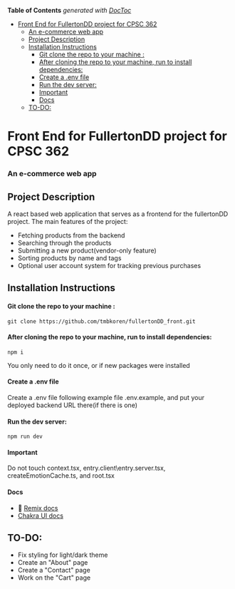 <!-- START doctoc generated TOC please keep comment here to allow auto update -->
<!-- DON'T EDIT THIS SECTION, INSTEAD RE-RUN doctoc TO UPDATE -->
**Table of Contents**  *generated with [DocToc](https://github.com/thlorenz/doctoc)*

- [Front End for FullertonDD project for CPSC 362](#front-end-for-fullertondd-project-for-cpsc-362)
    - [An e-commerce web app](#an-e-commerce-web-app)
  - [Project Description](#project-description)
  - [Installation Instructions](#installation-instructions)
      - [Git clone the repo to your machine :](#git-clone-the-repo-to-your-machine-)
      - [After cloning the repo to your machine, run to install dependencies:](#after-cloning-the-repo-to-your-machine-run-to-install-dependencies)
      - [Create a .env file](#create-a-env-file)
      - [Run the dev server:](#run-the-dev-server)
      - [Important](#important)
      - [Docs](#docs)
  - [TO-DO:](#to-do)

<!-- END doctoc generated TOC please keep comment here to allow auto update -->

# Front End for FullertonDD project for CPSC 362

### An e-commerce web app

## Project Description
A react based web application that serves as a frontend for the fullertonDD project.
The main features of the project:
- Fetching products from the backend
- Searching through the products
- Submitting a new product(vendor-only feature)
- Sorting products by name and tags
- Optional user account system for tracking previous purchases

## Installation Instructions

#### Git clone the repo to your machine :
```shellscript
git clone https://github.com/tmbkoren/fullertonDD_front.git
```

#### After cloning the repo to your machine, run to install dependencies:

```shellscript
npm i
```

You only need to do it once, or if new packages were installed

#### Create a .env file

Create a .env file following example file .env.example, and put your deployed backend URL there(if there is one)

#### Run the dev server:

```shellscript
npm run dev
```
#### Important
Do not touch context.tsx, entry.client\entry.server.tsx, createEmotionCache.ts, and root.tsx 

#### Docs

- 📖 [Remix docs](https://remix.run/docs)
- [Chakra UI docs](https://v2.chakra-ui.com/docs/components)


## TO-DO:

- Fix styling for light/dark theme
- Create an "About" page
- Create a "Contact" page
- Work on the "Cart" page